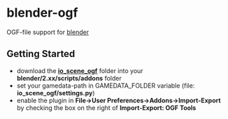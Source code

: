 # blender-ogf
OGF-file support for [blender](http://www.blender.org/)

## Getting Started
 - download the [**io_scene_ogf**](io_scene_ogf) folder into your **blender/2.xx/scripts/addons** folder
 - set your gamedata-path in GAMEDATA_FOLDER variable (file: **io_scene_ogf/settings.py**)
 - enable the plugin in **File->User Preferences->Addons->Import-Export** by checking the box on the right of **Import-Export: OGF Tools**
